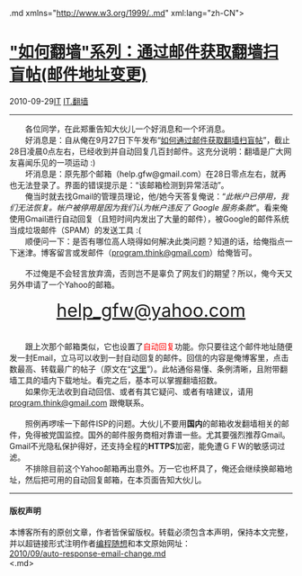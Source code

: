 <!DOCTYPE.md>
.md xmlns="http://www.w3.org/1999/..md" xml:lang="zh-CN">
<head>
<meta http-equiv="Content-Type" content="text.md; charset=utf-8" />
<meta name="generator" content="Python script by program.think@gmail.com" />
<meta name="provider" content="program-think.blogspot.com" />
<link type="text/css" rel="stylesheet" href="../../css/program-think.css" />
<title>"如何翻墙"系列：通过邮件获取翻墙扫盲帖(邮件地址变更) - 编程随想的博客</title>
</head>
<body>
<div id="main" style="width:100%;">
<h1><a href="../../index.md" title="回到首页">"如何翻墙"系列：通过邮件获取翻墙扫盲帖(邮件地址变更)</a></h1>
<div class="post-info"><span class="date-header">2010-09-29</span><a href="../../tags/IT.md" class="tag">IT</a> <a href="../../tags/IT.E7BFBBE5A299.md" class="tag">IT.翻墙</a> </div>
<hr>
<div class="post">
　　各位同学，在此郑重告知大伙儿一个好消息和一个坏消息。<br />　　好消息是：自从俺在9月27日下午发布“<a href="../../2010/09/use-email-get-gfw-howto.md" target="_blank">如何通过邮件获取翻墙扫盲帖</a>”，截止28日凌晨0点左右，已经收到并自动回复几百封邮件。这充分说明：翻墙是广大网友喜闻乐见的一项运动 :)<br />　　坏消息是：原先那个邮箱（help.gfw@gmail.com）在28日零点左右，就再也无法登录了。界面的错误提示是：“该邮箱检测到异常活动”。<br />　　俺当时就去找Gmail的管理员理论，他/她今天答复俺说：“<i>此帐户已停用，我们无法恢复。帐户被停用是因为我们认为帐户违反了 Google 服务条款</i>”。看来俺使用Gmail进行自动回复（且短时间内发出了大量的邮件），被Google的邮件系统当成垃圾邮件（SPAM）的发送工具 :(<br />　　顺便问一下：是否有哪位高人晓得如何解决此类问题？知道的话，给俺指点一下迷津。博客留言或发邮件（<a href="mailto:program.think@gmail.com">program.think@gmail.com</a>）给俺皆可。<br /><br />　　不过俺是不会轻言放弃滴，否则岂不是辜负了网友们的期望？所以，俺今天又另外申请了一个Yahoo的邮箱。<br /><br /><center><font size="6"><a href="mailto:help_gfw@yahoo.com">help_gfw@yahoo.com</a></font></center><br /><br />　　跟上次那个邮箱类似，它也设置了<font color="red">自动回复</font>功能。你只要往这个邮件地址随便发一封Email，立马可以收到一封自动回复的邮件。回信的内容是俺博客里，点击数最高、转载最广的帖子（原文在“<a href="../../2009/05/how-to-break-through-gfw.md" target="_blank">这里</a>”）。此帖通俗易懂、条例清晰，且附带翻墙工具的墙内下载地址。看完之后，基本可以掌握翻墙招数。<br />　　如果你无法收到自动回信、或者有其它疑问、或者有啥建议，请用 <a href="mailto:program.think@gmail.com">program.think@gmail.com</a> 跟俺联系。<br /><br />　　照例再啰嗦一下邮件ISP的问题。大伙儿不要用<b>国内</b>的邮箱收发翻墙相关的邮件，免得被党国监控。国外的邮件服务商相对靠谱一些。尤其要强烈推荐Gmail。Gmail不光隐私保护得好，还支持全程的<b>HTTPS</b>加密，能免遭ＧＦW的敏感词过滤。<br />　　不排除目前这个Yahoo邮箱再出意外。万一它也杯具了，俺还会继续换邮箱地址，然后把可用的自动回复邮箱，在本页面告知大伙儿。<div class="blogger-post-footer">
</div>
<hr>
<div class="copyright">
<h4>版权声明</h4>
本博客所有的原创文章，作者皆保留版权。转载必须包含本声明，保持本文完整，并以超链接形式注明作者<a href="mailto:program.think@gmail.com">编程随想</a>和本文原始网址：<br>
<a href="2010/09/auto-response-email-change.md">2010/09/auto-response-email-change.md</a>
</div>
</div>
</body>
<.md>
